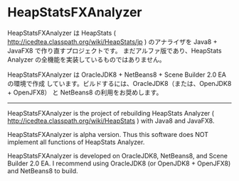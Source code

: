 HeapStatsFXAnalyzer
===================
HeapStatsFXAnalyzer は HeapStats ( http://icedtea.classpath.org/wiki/HeapStats/jp )
のアナライザを Java8 + JavaFX8 で作り直すプロジェクトです。
まだアルファ版であり、HeapStats Analyzer の全機能を実装しているものではありません。

HeapStatsFXAnalyzer は OracleJDK8 + NetBeans8 + Scene Builder 2.0 EA の環境で作成
しています。ビルドするには、OracleJDK8（または、OpenJDK8 + OpenJFX8） と NetBeans8
の利用をお奨めします。

------------

HeapStatsFXAnalyzer is the project of rebuilding HeapStats Analyzer
( http://icedtea.classpath.org/wiki/HeapStats ) with Java8 and JavaFX8.

HeapStatsFXAnalyzer is alpha version. Thus this software does NOT implement all
functions of HeapStats Analyzer.

HeapStatsFXAnalyzer is developed on OracleJDK8, NetBeans8, and Scene Builder 2.0
EA. I recommend using OracleJDK8 (or OpenJDK8 + OpenJFX8) and NetBeans8 to build.
